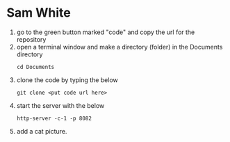 # Sam White

1. go to the green button marked "code" and copy the url for the repository
2. open a terminal window and make a directory (folder) in the Documents directory
   ```
   cd Documents
   ```
3. clone the code by typing the below
   ```
   git clone <put code url here>
   ```
4. start the server with the below
    ```
    http-server -c-1 -p 8082
    ```
5. add a cat picture.
